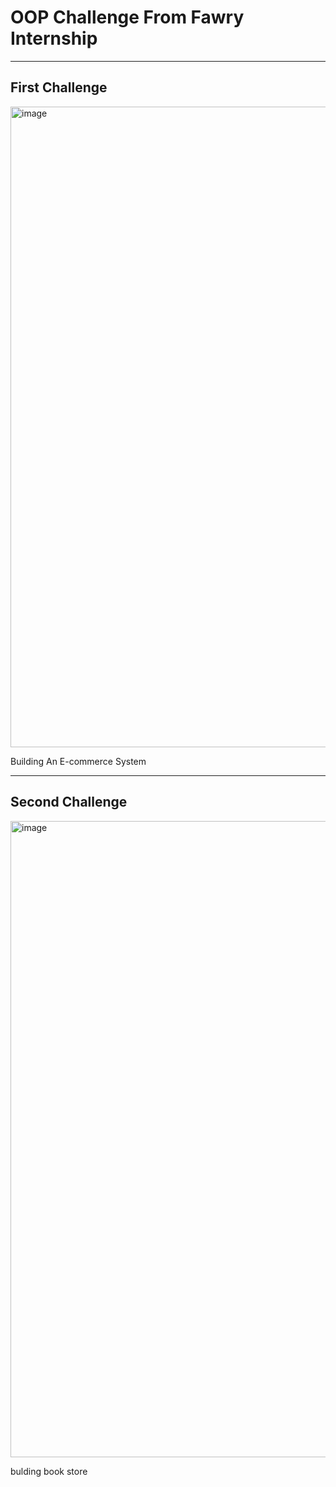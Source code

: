 <h1>OOP Challenge From Fawry Internship</h1>
<hr/>

<h2>First Challenge</h2>
<p>
  <img width="1918" height="1025" alt="image" src="https://github.com/user-attachments/assets/29a87577-28b5-44c0-a664-8a2d2c0b50fe" />
  <p>Building An E-commerce System</p>
</p>

<hr/>

<h2>Second Challenge</h2>
<p>
  <img width="1917" height="1018" alt="image" src="https://github.com/user-attachments/assets/c36e7ea9-a10c-4af8-a249-dfdc39a7cc90" />
  <p>bulding book store</p>
</p>
